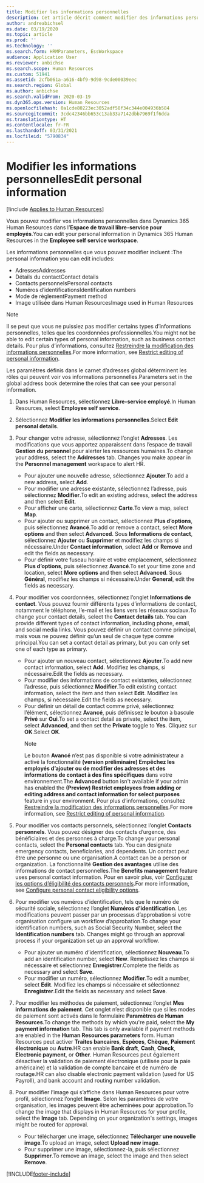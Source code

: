 ```yaml
---
title: Modifier les informations personnelles
description: Cet article décrit comment modifier des informations personnelles dans le libre-service pour employés et pour responsables.
author: andreabichsel
ms.date: 03/19/2020
ms.topic: article
ms.prod: ''
ms.technology: ''
ms.search.form: HRMParameters, EssWorkspace
audience: Application User
ms.reviewer: anbichse
ms.search.scope: Human Resources
ms.custom: 51941
ms.assetid: 2cfb061a-a616-4bf9-9d98-9cde00039eec
ms.search.region: Global
ms.author: anbichse
ms.search.validFrom: 2020-03-19
ms.dyn365.ops.version: Human Resources
ms.openlocfilehash: 0a1cde80223ec3052adf58f34c344e004936b584
ms.sourcegitcommit: 3cdc42346bb653c13ab33a7142dbb7969f1f6dda
ms.translationtype: HT
ms.contentlocale: fr-FR
ms.lasthandoff: 03/31/2021
ms.locfileid: "5790834"
---
```

# <a name="edit-personal-information"></a><span data-ttu-id="760d9-103">Modifier les informations personnelles</span><span class="sxs-lookup"><span data-stu-id="760d9-103">Edit personal information</span></span>

[!include [Applies to Human Resources](../includes/applies-to-hr.md)]

<span data-ttu-id="760d9-104">Vous pouvez modifier vos informations personnelles dans Dynamics 365 Human Resources dans l’**Espace de travail libre-service pour employés**.</span><span class="sxs-lookup"><span data-stu-id="760d9-104">You can edit your personal information in Dynamics 365 Human Resources in the **Employee self service workspace**.</span></span>

<span data-ttu-id="760d9-105">Les informations personnelles que vous pouvez modifier incluent :</span><span class="sxs-lookup"><span data-stu-id="760d9-105">The personal information you can edit includes:</span></span>

- <span data-ttu-id="760d9-106">Adresses</span><span class="sxs-lookup"><span data-stu-id="760d9-106">Addresses</span></span>
- <span data-ttu-id="760d9-107">Détails du contact</span><span class="sxs-lookup"><span data-stu-id="760d9-107">Contact details</span></span>
- <span data-ttu-id="760d9-108">Contacts personnels</span><span class="sxs-lookup"><span data-stu-id="760d9-108">Personal contacts</span></span>
- <span data-ttu-id="760d9-109">Numéros d’identifications</span><span class="sxs-lookup"><span data-stu-id="760d9-109">Identification numbers</span></span>
- <span data-ttu-id="760d9-110">Mode de règlement</span><span class="sxs-lookup"><span data-stu-id="760d9-110">Payment method</span></span>
- <span data-ttu-id="760d9-111">Image utilisée dans Human Resources</span><span class="sxs-lookup"><span data-stu-id="760d9-111">Image used in Human Resources</span></span>

>[!NOTE]
><span data-ttu-id="760d9-112">Il se peut que vous ne puissiez pas modifier certains types d’informations personnelles, telles que les coordonnées professionnelles.</span><span class="sxs-lookup"><span data-stu-id="760d9-112">You might not be able to edit certain types of personal information, such as business contact details.</span></span> <span data-ttu-id="760d9-113">Pour plus d’informations, consultez [Restreindre la modification des informations personnelles](hr-employee-self-service-restrict-editing.md).</span><span class="sxs-lookup"><span data-stu-id="760d9-113">For more information, see [Restrict editing of personal information](hr-employee-self-service-restrict-editing.md).</span></span>

<span data-ttu-id="760d9-114">Les paramètres définis dans le carnet d’adresses global déterminent les rôles qui peuvent voir vos informations personnelles.</span><span class="sxs-lookup"><span data-stu-id="760d9-114">Parameters set in the global address book determine the roles that can see your personal information.</span></span>

1. <span data-ttu-id="760d9-115">Dans Human Resources, sélectionnez **Libre-service employé**.</span><span class="sxs-lookup"><span data-stu-id="760d9-115">In Human Resources, select **Employee self service**.</span></span>

2. <span data-ttu-id="760d9-116">Sélectionnez **Modifier les informations personnelles**.</span><span class="sxs-lookup"><span data-stu-id="760d9-116">Select **Edit personal details**.</span></span>

3. <span data-ttu-id="760d9-117">Pour changer votre adresse, sélectionnez l’onglet **Adresses**. Les modifications que vous apportez apparaissent dans l’espace de travail **Gestion du personnel** pour alerter les ressources humaines.</span><span class="sxs-lookup"><span data-stu-id="760d9-117">To change your address, select the **Addresses** tab. Changes you make appear in the **Personnel management** workspace to alert HR.</span></span>

    - <span data-ttu-id="760d9-118">Pour ajouter une nouvelle adresse, sélectionnez **Ajouter**.</span><span class="sxs-lookup"><span data-stu-id="760d9-118">To add a new address, select **Add**.</span></span>
    - <span data-ttu-id="760d9-119">Pour modifier une adresse existante, sélectionnez l’adresse, puis sélectionnez **Modifier**.</span><span class="sxs-lookup"><span data-stu-id="760d9-119">To edit an existing address, select the address and then select **Edit**.</span></span>
    - <span data-ttu-id="760d9-120">Pour afficher une carte, sélectionnez **Carte**.</span><span class="sxs-lookup"><span data-stu-id="760d9-120">To view a map, select **Map**.</span></span>
    - <span data-ttu-id="760d9-121">Pour ajouter ou supprimer un contact, sélectionnez **Plus d’options**, puis sélectionnez **Avancé**.</span><span class="sxs-lookup"><span data-stu-id="760d9-121">To add or remove a contact, select **More options** and then select **Advanced**.</span></span> <span data-ttu-id="760d9-122">Sous **Informations de contact**, sélectionnez **Ajouter** ou **Supprimer** et modifiez les champs si nécessaire.</span><span class="sxs-lookup"><span data-stu-id="760d9-122">Under **Contact information**, select **Add** or **Remove** and edit the fields as necessary.</span></span>
    - <span data-ttu-id="760d9-123">Pour définir votre fuseau horaire et votre emplacement, sélectionnez **Plus d’options**, puis sélectionnez **Avancé**.</span><span class="sxs-lookup"><span data-stu-id="760d9-123">To set your time zone and location, select **More options** and then select **Advanced**.</span></span> <span data-ttu-id="760d9-124">Sous **Général**, modifiez les champs si nécessaire.</span><span class="sxs-lookup"><span data-stu-id="760d9-124">Under **General**, edit the fields as necessary.</span></span>

4. <span data-ttu-id="760d9-125">Pour modifier vos coordonnées, sélectionnez l’onglet **Informations de contact**. Vous pouvez fournir différents types d’informations de contact, notamment le téléphone, l’e-mail et les liens vers les réseaux sociaux.</span><span class="sxs-lookup"><span data-stu-id="760d9-125">To change your contact details, select the **Contact details** tab. You can provide different types of contact information, including phone, email, and social media links.</span></span> <span data-ttu-id="760d9-126">Vous pouvez définir un contact comme principal, mais vous ne pouvez définir qu’un seul de chaque type comme principal.</span><span class="sxs-lookup"><span data-stu-id="760d9-126">You can set a contact detail as primary, but you can only set one of each type as primary.</span></span>

    - <span data-ttu-id="760d9-127">Pour ajouter un nouveau contact, sélectionnez **Ajouter**.</span><span class="sxs-lookup"><span data-stu-id="760d9-127">To add new contact information, select **Add**.</span></span> <span data-ttu-id="760d9-128">Modifiez les champs, si nécessaire.</span><span class="sxs-lookup"><span data-stu-id="760d9-128">Edit the fields as necessary.</span></span>
    - <span data-ttu-id="760d9-129">Pour modifier des informations de contact existantes, sélectionnez l’adresse, puis sélectionnez **Modifier**.</span><span class="sxs-lookup"><span data-stu-id="760d9-129">To edit existing contact information, select the item and then select **Edit**.</span></span> <span data-ttu-id="760d9-130">Modifiez les champs, si nécessaire.</span><span class="sxs-lookup"><span data-stu-id="760d9-130">Edit the fields as necessary.</span></span>
    - <span data-ttu-id="760d9-131">Pour définir un détail de contact comme privé, sélectionnez l’élément, sélectionnez **Avancé**, puis définissez le bouton à bascule **Privé** sur **Oui**.</span><span class="sxs-lookup"><span data-stu-id="760d9-131">To set a contact detail as private, select the item, select **Advanced**, and then set the **Private** toggle to **Yes**.</span></span> <span data-ttu-id="760d9-132">Cliquez sur **OK**.</span><span class="sxs-lookup"><span data-stu-id="760d9-132">Select **OK**.</span></span>
      >[!NOTE]
      ><span data-ttu-id="760d9-133">Le bouton **Avancé** n’est pas disponible si votre administrateur a activé la fonctionnalité **(version préliminaire) Empêchez les employés d’ajouter ou de modifier des adresses et des informations de contact à des fins spécifiques** dans votre environnement.</span><span class="sxs-lookup"><span data-stu-id="760d9-133">The **Advanced** button isn't available if your admin has enabled the **(Preview) Restrict employees from adding or editing address and contact information for select purposes** feature in your environment.</span></span> <span data-ttu-id="760d9-134">Pour plus d’informations, consultez [Restreindre la modification des informations personnelles](hr-employee-self-service-restrict-editing.md).</span><span class="sxs-lookup"><span data-stu-id="760d9-134">For more information, see [Restrict editing of personal information](hr-employee-self-service-restrict-editing.md).</span></span>
  
5. <span data-ttu-id="760d9-135">Pour modifier vos contacts personnels, sélectionnez l’onglet **Contacts personnels**. Vous pouvez désigner des contacts d’urgence, des bénéficiaires et des personnes à charge.</span><span class="sxs-lookup"><span data-stu-id="760d9-135">To change your personal contacts, select the **Personal contacts** tab. You can designate emergency contacts, beneficiaries, and dependents.</span></span> <span data-ttu-id="760d9-136">Un contact peut être une personne ou une organisation.</span><span class="sxs-lookup"><span data-stu-id="760d9-136">A contact can be a person or organization.</span></span> <span data-ttu-id="760d9-137">La fonctionnalité **Gestion des avantages** utilise des informations de contact personnelles.</span><span class="sxs-lookup"><span data-stu-id="760d9-137">The **Benefits management** feature uses personal contact information.</span></span> <span data-ttu-id="760d9-138">Pour en savoir plus, voir [Configurer les options d’éligibilité des contacts personnels](hr-benefits-setup-contact-eligibility-options.md).</span><span class="sxs-lookup"><span data-stu-id="760d9-138">For more information, see [Configure personal contact eligibility options](hr-benefits-setup-contact-eligibility-options.md).</span></span>

6. <span data-ttu-id="760d9-139">Pour modifier vos numéros d’identification, tels que le numéro de sécurité sociale, sélectionnez l’onglet **Numéros d’identification**. Les modifications peuvent passer par un processus d’approbation si votre organisation configure un workflow d’approbation.</span><span class="sxs-lookup"><span data-stu-id="760d9-139">To change your identification numbers, such as Social Security Number, select the **Identification numbers** tab. Changes might go through an approval process if your organization set up an approval workflow.</span></span>

    - <span data-ttu-id="760d9-140">Pour ajouter un numéro d’identification, sélectionnez **Nouveau**.</span><span class="sxs-lookup"><span data-stu-id="760d9-140">To add an identification number, select **New**.</span></span> <span data-ttu-id="760d9-141">Remplissez les champs si nécessaire et sélectionnez **Enregistrer**.</span><span class="sxs-lookup"><span data-stu-id="760d9-141">Complete the fields as necessary and select **Save**.</span></span>
    - <span data-ttu-id="760d9-142">Pour modifier un numéro, sélectionnez **Modifier**.</span><span class="sxs-lookup"><span data-stu-id="760d9-142">To edit a number, select **Edit**.</span></span> <span data-ttu-id="760d9-143">Modifiez les champs si nécessaire et sélectionnez **Enregistrer**.</span><span class="sxs-lookup"><span data-stu-id="760d9-143">Edit the fields as necessary and select **Save**.</span></span>

7. <span data-ttu-id="760d9-144">Pour modifier les méthodes de paiement, sélectionnez l’onglet **Mes informations de paiement**. Cet onglet n’est disponible que si les modes de paiement sont activés dans le formulaire **Paramètres de Human Resources**.</span><span class="sxs-lookup"><span data-stu-id="760d9-144">To change the methods by which you're paid, select the **My payment information** tab. This tab is only available if payment methods are enabled in the **Human Resources parameters** form.</span></span> <span data-ttu-id="760d9-145">Human Resources peut activer **Traites bancaires**, **Espèces**, **Chèque**, **Paiement électronique** ou **Autre**.</span><span class="sxs-lookup"><span data-stu-id="760d9-145">HR can enable **Bank draft**, **Cash**, **Check**, **Electronic payment**, or **Other**.</span></span> <span data-ttu-id="760d9-146">Human Resources peut également désactiver la validation de paiement électronique (utilisée pour la paie américaine) et la validation de compte bancaire et de numéro de routage.</span><span class="sxs-lookup"><span data-stu-id="760d9-146">HR can also disable electronic payment validation (used for US Payroll), and bank account and routing number validation.</span></span>

8. <span data-ttu-id="760d9-147">Pour modifier l’image qui s’affiche dans Human Resources pour votre profil, sélectionnez l’onglet **Image**. Selon les paramètres de votre organisation, les images peuvent être acheminées pour approbation.</span><span class="sxs-lookup"><span data-stu-id="760d9-147">To change the image that displays in Human Resources for your profile, select the **Image** tab. Depending on your organization's settings, images might be routed for approval.</span></span>

    - <span data-ttu-id="760d9-148">Pour télécharger une image, sélectionnez **Télécharger une nouvelle image**.</span><span class="sxs-lookup"><span data-stu-id="760d9-148">To upload an image, select **Upload new image**.</span></span>
    - <span data-ttu-id="760d9-149">Pour supprimer une image, sélectionnez-la, puis sélectionnez **Supprimer**.</span><span class="sxs-lookup"><span data-stu-id="760d9-149">To remove an image, select the image and then select **Remove**.</span></span>



[!INCLUDE[footer-include](../includes/footer-banner.md)]